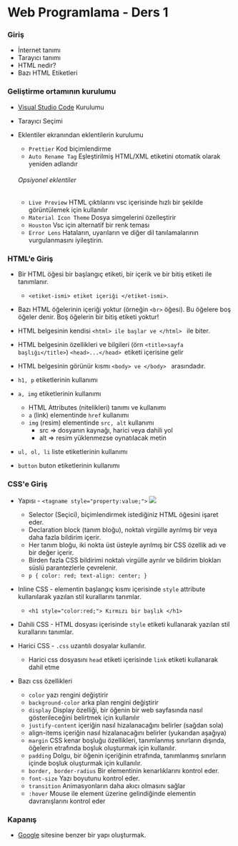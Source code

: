 # Web Programlama - Ders 1

### Giriş

- İnternet tanımı
- Tarayıcı tanımı
- HTML nedir?
- Bazı HTML Etiketleri

### Geliştirme ortamının kurulumu

- [Visual Studio Code](https://code.visualstudio.com/download) Kurulumu
- Tarayıcı Seçimi
- Eklentiler ekranından eklentilerin kurulumu

  - `Prettier` Kod biçimlendirme
  - `Auto Rename Tag` Eşleştirilmiş HTML/XML etiketini otomatik olarak yeniden adlandır

  ###### Opsiyonel eklentiler

  - `Live Preview` HTML çıktılarını vsc içerisinde hızlı bir şekilde görüntülemek için kullanılır
  - `Material Icon Theme` Dosya simgelerini özelleştirir
  - `Houston` Vsc için alternatif bir renk teması
  - `Error Lens` Hataların, uyarıların ve diğer dil tanılamalarının vurgulanmasını iyileştirin.

### HTML'e Giriş

- Bir HTML öğesi bir başlangıç ​​etiketi, bir içerik ve bir bitiş etiketi ile tanımlanır.

  - `<etiket-ismi> etiket içeriği </etiket-ismi>`.

- Bazı HTML öğelerinin içeriği yoktur (örneğin `<br>` öğesi). Bu öğelere boş öğeler denir. Boş öğelerin bir bitiş etiketi yoktur!

- HTML belgesinin kendisi `<html> ile başlar ve </html> ` ile biter.
- HTML belgesinin özellikleri ve bilgileri (örn `<title>sayfa başlığı</title>`) `<head>...</head> `etiketi içerisine gelir

- HTML belgesinin görünür kısmı `<body> ve </body> ` arasındadır.

- `h1, p` etiketlerinin kullanımı

- `a, img` etiketlerinin kullanımı
  - HTML Attributes (nitelikleri) tanımı ve kullanımı
  - `a` (link) elementinde `href` kullanımı
  - `img` (resim) elementinde `src, alt` kullanımı
    - src => dosyanın kaynağı, harici veya dahili yol
    - alt => resim yüklenmezse oynatılacak metin
- `ul, ol, li` liste etiketlerinin kullanımı
- `button` buton etiketlerinin kullanımı

### CSS'e Giriş

- Yapısı - `<tagname style="property:value;">`
  <img src="https://www.w3schools.com/css/img_selector.gif" />

  - Selector (Seçici), biçimlendirmek istediğiniz HTML öğesini işaret eder.
  - Declaration block (tanım bloğu), noktalı virgülle ayrılmış bir veya daha fazla bildirim içerir.
  - Her tanım bloğu, iki nokta üst üsteyle ayrılmış bir CSS özellik adı ve bir değer içerir.
  - Birden fazla CSS bildirimi noktalı virgülle ayrılır ve bildirim blokları süslü parantezlerle çevrelenir.
  - `p {
  color: red;
  text-align: center;
}`

- Inline CSS - elementin başlangıç kısmı içerisinde `style` attribute kullanılarak yazılan stil kurallarını tanımlar.
  - `<h1 style="color:red;"> Kırmızı bir başlık </h1>`
- Dahili CSS - HTML dosyası içerisinde `style` etiketi kullanarak yazılan stil kurallarını tanımlar.
- Harici CSS - `.css` uzantılı dosyalar kullanılır.
  - Harici css dosyasını `head` etiketi içerisinde `link` etiketi kullanarak dahil etme
- Bazı css özellikleri
  - `color` yazı rengini değiştirir
  - `background-color` arka plan rengini değiştirir
  - `display` Display özelliği, bir öğenin bir web sayfasında nasıl gösterileceğini belirtmek için kullanılır
  - `justify-content` içeriğin nasıl hizalanacağını belirler (sağdan sola)
  - align-items içeriğin nasıl hizalanacağını belirler (yukarıdan aşağıya)
  - `margin` CSS kenar boşluğu özellikleri, tanımlanmış sınırların dışında, öğelerin etrafında boşluk oluşturmak için kullanılır.
  - `padding` Dolgu, bir öğenin içeriğinin etrafında, tanımlanmış sınırların içinde boşluk oluşturmak için kullanılır.
  - `border, border-radius` Bir elementinin kenarlıklarını kontrol eder.
  - `font-size` Yazı boyutunu kontrol eder.
  - `transition` Animasyonların daha akıcı olmasını sağlar
  - `:hover` Mouse ile element üzerine gelindiğinde elementin davranışlarını kontrol eder

### Kapanış

- [Google](https://google.com) sitesine benzer bir yapı oluşturmak.
